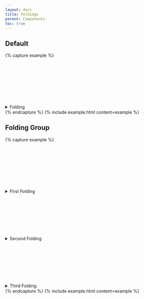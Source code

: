 ```yaml
---
layout: docs
title: Foldings
parent: Components
toc: true
---
```


## Default

{% capture example %}
<details class="folding">
  <summary class="folding-title">
    Folding
    <svg class="icon"><use xlink:href="/assets/icons/feather.svg#chevron-down"/></svg>
  </summary>
  <div class="folding-content">
    <p>
      Lorem, ipsum dolor sit amet consectetur adipisicing elit. Temporibus provident saepe deserunt veritatis? Totam, corrupti. Dolor quos, numquam totam quae ea enim maiores sequi et? Optio harum adipisci neque nemo.
    </p>
  </div>
</details>
{% endcapture %}
{% include example.html content=example %}

## Folding Group

{% capture example %}
<div class="folding-group">

  <details class="folding">
    <summary class="folding-title">
      First Folding
      <svg class="icon"><use xlink:href="/assets/icons/feather.svg#chevron-down"/></svg>
    </summary>
    <div class="folding-content">
      <p>
        Lorem, ipsum dolor sit amet consectetur adipisicing elit. Temporibus provident saepe deserunt veritatis? Totam, corrupti. Dolor quos, numquam totam quae ea enim maiores sequi et? Optio harum adipisci neque nemo.
      </p>
    </div>
  </details>

  <details class="folding">
    <summary class="folding-title">
      Second Folding
      <svg class="icon"><use xlink:href="/assets/icons/feather.svg#chevron-down"/></svg>
    </summary>
    <div class="folding-content">
      <p>
        Lorem, ipsum dolor sit amet consectetur adipisicing elit. Temporibus provident saepe deserunt veritatis? Totam, corrupti. Dolor quos, numquam totam quae ea enim maiores sequi et? Optio harum adipisci neque nemo.
      </p>
    </div>
  </details>

  <details class="folding">
    <summary class="folding-title">
      Third Folding
      <svg class="icon"><use xlink:href="/assets/icons/feather.svg#chevron-down"/></svg>
    </summary>
    <div class="folding-content">
      <p>
        Lorem, ipsum dolor sit amet consectetur adipisicing elit. Temporibus provident saepe deserunt veritatis? Totam, corrupti. Dolor quos, numquam totam quae ea enim maiores sequi et? Optio harum adipisci neque nemo.
      </p>
    </div>
  </details>

</div>
{% endcapture %}
{% include example.html content=example %}
